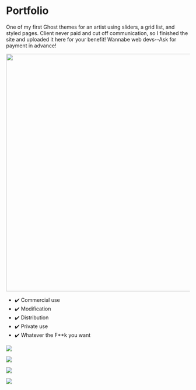 # Portfolio

One of my first Ghost themes for an artist using sliders, a grid list, and styled pages. Client never paid and cut off communication, so I finished the site and uploaded it here for your benefit! Wannabe web devs--Ask for payment in advance! 

<img src="http://s3.amazonaws.com/theoatmeal-img/comics/exposure/exposure.png" width=650>


* ✔️ Commercial use
* ✔️ Modification
* ✔️ Distribution
* ✔️ Private use
* ✔️ Whatever the F\*\*k you want


![](http://i.imgur.com/gV3qAnQ.jpg)

![](http://i.imgur.com/hHbLAHb.jpg)

![](http://i.imgur.com/08EhB7f.png)

![](http://i.imgur.com/VLqoJRB.png)

